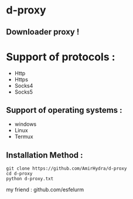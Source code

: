 # d-proxy

## Downloader proxy !
# Support of protocols :
- Http
- Https
- Socks4
- Socks5

## Support of operating systems :
- windows
- Linux
- Termux

## Installation Method : 
```
git clone https://github.com/AmirHydra/d-proxy
cd d-proxy
python d-proxy.txt
```

my friend : github.com/esfelurm


